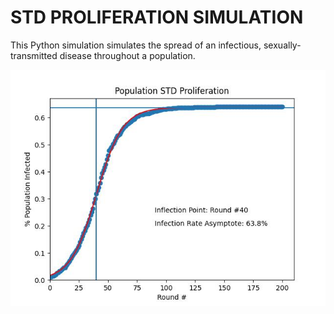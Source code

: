 # STD PROLIFERATION SIMULATION
This Python simulation simulates the spread of an infectious, sexually-transmitted
disease throughout a population.

<img align="center" src="https://github.com/bduna/STD-Proliferation/blob/master/infection_rate_plot.jpg?raw=true"/>